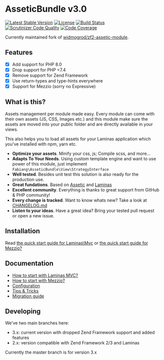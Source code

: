 # AsseticBundle v3.0

[![Latest Stable Version](https://poser.pugx.org/fabiang/assetic-module/version)](https://packagist.org/packages/fabiang/assetic-module)
[![License](https://poser.pugx.org/fabiang/assetic-module/license)](https://packagist.org/packages/fabiang/assetic-module)
[![Build Status](https://travis-ci.com/fabiang/assetic-module.png?branch=master)](https://travis-ci.com/fabiang/assetic-module)
[![Scrutinizer Code Quality](https://scrutinizer-ci.com/g/fabiang/assetic-module/badges/quality-score.png?b=master)](https://scrutinizer-ci.com/g/fabiang/assetic-module/?branch=master)
[![Code Coverage](https://scrutinizer-ci.com/g/fabiang/assetic-module/badges/coverage.png?b=master)](https://scrutinizer-ci.com/g/fabiang/assetic-module/?branch=master)

Currently maintained fork of [widmogrod/zf2-assetic-module](https://github.com/widmogrod/zf2-assetic-module).

## Features

  * [x] Add support for PHP 8.0
  * [x] Drop support for PHP <7.4
  * [x] Remove support for Zend Framework
  * [x] Use return-types and type-hints everywhere
  * [x] Support for Mezzio (sorry no Expressive)

## What is this?

Assets management per module made easy.
Every module can come with their own assets (JS, CSS, Images etc.) and this
module make sure the assets are moved into your public folder and are directly
available in your views.

This also helps you to load all assets for your Laminas application which you've
installed with npm, yarn etc.

  * **Optimize your assets**. Minify your css, js; Compile scss, and more...
  * **Adapts To Your Needs**. Using custom template engine and want to use power of this module, just implement `Fabiang\AsseticBundle\View\StrategyInterface`
  * **Well tested**. Besides unit test this solution is also ready for the production use.
  * **Great fundations**. Based on [Assetic](https://github.com/assetic/framework) and [Laminas](https://getlaminas.org)
  * **Excellent community**. Everything is thanks to great support from GitHub & PHP community!
  * **Every change is tracked**. Want to know whats new? Take a look at [CHANGELOG.md](https://github.com/fabiang/assetic-module/blob/master/CHANGELOG.md)
  * **Listen to your ideas**. Have a great idea? Bring your tested pull request or open a new issue.

## Installation

Read [the quick start guide for Laminas\Mvc](https://github.com/fabiang/assetic-module/blob/master/docs/howto-mvc.md)
or [the quick start guide for Mezzio?](https://github.com/fabiang/assetic-module/blob/master/docs/howto-mezzio.md)

## Documentation

  * [How to start with Laminas MVC?](https://github.com/fabiang/assetic-module/blob/master/docs/howto-mvc.md)
  * [How to start with Mezzio?](https://github.com/fabiang/assetic-module/blob/master/docs/howto-mezzio.md)
  * [Configuration](https://github.com/fabiang/assetic-module/blob/master/docs/config.md)
  * [Tips & Tricks](https://github.com/fabiang/assetic-module/blob/master/docs/tips.md)
  * [Migration guide](https://github.com/fabiang/assetic-module/blob/master/docs/migration.md)

## Developing

We've two main branches here:

- 3.x: current version with dropped Zend Framework support and added features
- 2.x: version compatible with Zend Framework 2/3 and Laminas

Currently the master branch is for version 3.x
